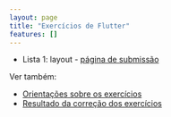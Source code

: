 ```yaml
---
layout: page
title: "Exercícios de Flutter"
features: []
---
```


- Lista 1: layout - [página de submissão](layout)

<!-- - Lista 2: widgets - [página de submissão](widgets) -->


Ver também: 

- [Orientações sobre os exercícios](https://docs.google.com/document/d/1uvJav_YruWZzYERr16hyBpeR3WctfFqIWBESKRk1cfQ/edit)
- [Resultado da correção dos exercícios](https://ezsubmission.app.ic.ufba.br/app/classrooms/12/submissions)
